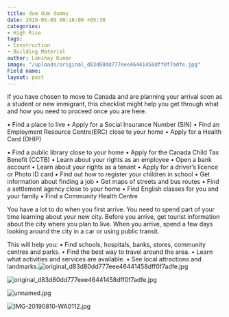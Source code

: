 ```yaml
---
title: dum dum dummy
date: 2019-05-09 00:16:00 +05:30
categories:
- High Rise
tags:
- Construction
- Building Material
author: Lakshay Kumar
image: "/uploads/original_d83d80dd777eee46441458dff0f7adfe.jpg"
Field name: 
layout: post
---
```


If you have chosen to move to Canada and are planning your arrival soon as a student or new immigrant, this checklist might help you get through what and how you need to proceed once you are here.

• Find a place to live
• Apply for a Social Insurance Number (SIN)
• Find an Employment Resource Centre(ERC) close to your home
• Apply for a Health Card (OHIP)

• Find a public library close to your home
• Apply for the Canada Child Tax Benefit (CCTB)
• Learn about your rights as an employee
• Open a bank account
• Learn about your rights as a tenant
• Apply for a driver’s licence or Photo ID card
• Find out how to register your children in school
• Get information about finding a job
• Get maps of streets and bus routes
• Find a settlement agency close to your home
• Find English classes for you and your family
• Find a Community Health Centre

You have a lot to do when you first arrive. You need to spend part of your time learning about your new city.
Before you arrive, get tourist information about the city where you plan to live. When you arrive, spend a few days looking around the city in a car or using public transit.

This will help you:
• Find schools, hospitals, banks, stores, community centres and parks.
• Find the best way to travel around the area.
• Learn what activities and services are available.
• See local attractions and landmarks.![original_d83d80dd777eee46441458dff0f7adfe.jpg](/uploads/original_d83d80dd777eee46441458dff0f7adfe.jpg)

![original_d83d80dd777eee46441458dff0f7adfe.jpg](/uploads/original_d83d80dd777eee46441458dff0f7adfe.jpg)

![unnamed.jpg](/uploads/unnamed.jpg)

![IMG-20190810-WA0112.jpg](/uploads/IMG-20190810-WA0112.jpg)
